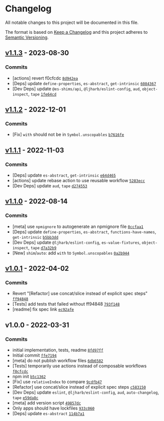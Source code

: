 # Changelog

All notable changes to this project will be documented in this file.

The format is based on [Keep a Changelog](https://keepachangelog.com/en/1.0.0/)
and this project adheres to [Semantic Versioning](https://semver.org/spec/v2.0.0.html).

## [v1.1.3](https://github.com/es-shims/Array.prototype.with/compare/v1.1.2...v1.1.3) - 2023-08-30

### Commits

- [actions] revert f0cfcdc [`8d942ea`](https://github.com/es-shims/Array.prototype.with/commit/8d942eadf221dac01bbc4b3351656ad6b247ca7a)
- [Deps] update `define-properties`, `es-abstract`, `get-intrinsic` [`6084367`](https://github.com/es-shims/Array.prototype.with/commit/6084367aa36db7ba5f9c3dc12d1f3294409ba423)
- [Dev Deps] update `@es-shims/api`, `@ljharb/eslint-config`, `aud`, `object-inspect`, `tape` [`1fe64cd`](https://github.com/es-shims/Array.prototype.with/commit/1fe64cd24154bf536c2757eec9bd6c18b13598dd)

## [v1.1.2](https://github.com/es-shims/Array.prototype.with/compare/v1.1.1...v1.1.2) - 2022-12-01

### Commits

- [Fix] `with` should not be in `Symbol.unscopables` [`b7616fe`](https://github.com/es-shims/Array.prototype.with/commit/b7616fed57864a6ef00b28469132829ecd38ca70)

## [v1.1.1](https://github.com/es-shims/Array.prototype.with/compare/v1.1.0...v1.1.1) - 2022-11-03

### Commits

- [Deps] update `es-abstract`, `get-intrinsic` [`e64d465`](https://github.com/es-shims/Array.prototype.with/commit/e64d4653480ff38d9b20ee4e7c181ee696c8f378)
- [actions] update rebase action to use reusable workflow [`5283ecc`](https://github.com/es-shims/Array.prototype.with/commit/5283ecc39864e11e79c63ed3ae5d500c6ac30484)
- [Dev Deps] update `aud`, `tape` [`d274553`](https://github.com/es-shims/Array.prototype.with/commit/d274553e3efe87be565b019de9adece8cb6f6a95)

## [v1.1.0](https://github.com/es-shims/Array.prototype.with/compare/v1.0.1...v1.1.0) - 2022-08-14

### Commits

- [meta] use `npmignore` to autogenerate an npmignore file [`0ccfaa1`](https://github.com/es-shims/Array.prototype.with/commit/0ccfaa1c8750e65dc414294395890560ffcd7968)
- [Deps] update `define-properties`, `es-abstract`, `functions-have-names`, `get-intrinsic` [`b5bb3dd`](https://github.com/es-shims/Array.prototype.with/commit/b5bb3dd5e621e8b54718411f32507bb5fdc7f54d)
- [Dev Deps] update `@ljharb/eslint-config`, `es-value-fixtures`, `object-inspect`, `tape` [`d7a32b9`](https://github.com/es-shims/Array.prototype.with/commit/d7a32b9444c427188976192cc1d75580e24e6db6)
- [New] `shim`/`auto`: add `with` to `Symbol.unscopables` [`0a2b944`](https://github.com/es-shims/Array.prototype.with/commit/0a2b94400fc033231083c864534bb44d63ef82b2)

## [v1.0.1](https://github.com/es-shims/Array.prototype.with/compare/v1.0.0...v1.0.1) - 2022-04-02

### Commits

- Revert "[Refactor] use concat/slice instead of explicit spec steps" [`ff94848`](https://github.com/es-shims/Array.prototype.with/commit/ff9484831f4ea7eafbd8ab4683fd0575a65961b3)
- [Tests] add tests that failed without ff94848 [`793f148`](https://github.com/es-shims/Array.prototype.with/commit/793f14851ddefd99762c613bad33c539e07b2828)
- [readme] fix spec link [`ec92afe`](https://github.com/es-shims/Array.prototype.with/commit/ec92afe5188c5e89f52c24534788216696388931)

## v1.0.0 - 2022-03-31

### Commits

- initial implementation, tests, readme [`8fd97ff`](https://github.com/es-shims/Array.prototype.with/commit/8fd97ff8bf3f2f4804dc9e303fa4902164b52d26)
- Initial commit [`ffe7194`](https://github.com/es-shims/Array.prototype.with/commit/ffe7194883dd3b8764508b740fe3db9b9372eb65)
- [meta] do not publish workflow files [`6db6582`](https://github.com/es-shims/Array.prototype.with/commit/6db65820b12d34665dd205e606a4b9e33c03b784)
- [Tests] temporarily use actions instead of composable workflows [`f0cfcdc`](https://github.com/es-shims/Array.prototype.with/commit/f0cfcdc01fb68ad3fe75c856b03b6ffd5b26b493)
- npm init [`b5c1362`](https://github.com/es-shims/Array.prototype.with/commit/b5c1362d256f49518b466c7296a3bfadb4f4d47d)
- [Fix] use `relativeIndex` to compare [`9cdfb47`](https://github.com/es-shims/Array.prototype.with/commit/9cdfb474f4aef7b24ba36febf1e2c8a8c9d393ca)
- [Refactor] use concat/slice instead of explicit spec steps [`c583150`](https://github.com/es-shims/Array.prototype.with/commit/c583150734291ac0e6ba8bcd57257e5be4564031)
- [Dev Deps] update `eslint`, `@ljharb/eslint-config`, `aud`, `auto-changelog`, `tape` [`e59da8c`](https://github.com/es-shims/Array.prototype.with/commit/e59da8c2c71d4d6f1fbda5de98786ddf01252094)
- [meta] add version script [`49857dc`](https://github.com/es-shims/Array.prototype.with/commit/49857dc67c85a03faabd195855d0d7c60fdf65c9)
- Only apps should have lockfiles [`933c060`](https://github.com/es-shims/Array.prototype.with/commit/933c060d1d0822a2a6ee1b340431877513a52e33)
- [Deps] update `es-abstract` [`114b7a1`](https://github.com/es-shims/Array.prototype.with/commit/114b7a1153b9abac3a073dd4a36ffb5684cd9d64)
